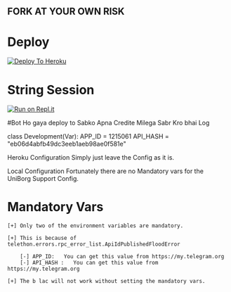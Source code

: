 ##   FORK AT YOUR OWN RISK

#    Deploy


[![Deploy To Heroku](https://www.heroku.com/deploy/button.svg)](https://heroku.com/deploy?template=https://https://github.com/proffesorx777/proffesorbot)


#   String Session




[![Run on Repl.it](https://repl.it/badge)](https://replit.com/@Kartikpro/Proffesorstringsession#main.py)


#Bot Ho gaya deploy to Sabko Apna Credite Milega Sabr Kro bhai Log



class Development(Var):
  APP_ID = 1215061
  API_HASH = "eb06d4abfb49dc3eeb1aeb98ae0f581e"



Heroku Configuration
Simply just leave the Config as it is.


Local Configuration
Fortunately there are no Mandatory vars for the UniBorg Support Config.

# Mandatory Vars
```
[+] Only two of the environment variables are mandatory.

[+] This is because of telethon.errors.rpc_error_list.ApiIdPublishedFloodError

    [-] APP_ID:   You can get this value from https://my.telegram.org
    [-] API_HASH :   You can get this value from https://my.telegram.org
    
[+] The b lac will not work without setting the mandatory vars.
```
